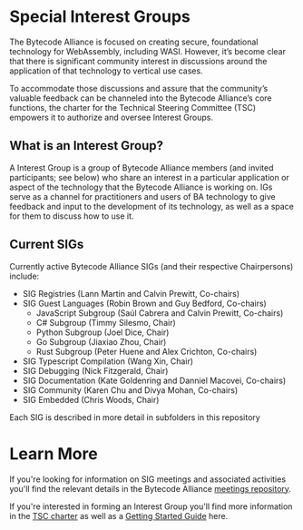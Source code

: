 # Special Interest Groups

The Bytecode Alliance is focused on creating secure, foundational technology for WebAssembly, including WASI. However, it’s become clear that there is significant community interest in discussions around the application of that technology to vertical use cases.

To accommodate those discussions and assure that the community’s valuable feedback can be channeled into the Bytecode Alliance’s core functions, the charter for the Technical Steering Committee (TSC) empowers it to authorize and oversee Interest Groups.

## What is an Interest Group?

A Interest Group is a group of Bytecode Alliance members (and invited participants; see below) who share an interest in a particular application or aspect of the technology that the Bytecode Alliance is working on. IGs serve as a channel for practitioners and users of BA technology to give feedback and input to the development of its technology, as well as a space for them to discuss how to use it.

## Current SIGs

Currently active Bytecode Alliance SIGs (and their respective Chairpersons) include:
* SIG Registries (Lann Martin and Calvin Prewitt, Co-chairs)
* SIG Guest Languages (Robin Brown and Guy Bedford, Co-chairs)
  * JavaScript Subgroup  (Saúl Cabrera and Calvin Prewitt, Co-chairs)
  * C# Subgroup (Timmy Silesmo, Chair)
  * Python Subgroup (Joel Dice, Chair)
  * Go Subgroup (Jiaxiao Zhou, Chair)
  * Rust Subgroup (Peter Huene and Alex Crichton, Co-chairs)
* SIG Typescript Compilation (Wang Xin, Chair)
* SIG Debugging (Nick Fitzgerald, Chair)
* SIG Documentation (Kate Goldenring and Danniel Macovei, Co-chairs)
* SIG Community (Karen Chu and Divya Mohan, Co-chairs)
* SIG Embedded (Chris Woods, Chair)

Each SIG is described in more detail in subfolders in this repository

# Learn More

If you're looking for information on SIG meetings and associated activities you'll find the relevant details in the Bytecode Alliance [meetings repository](https://github.com/bytecodealliance/meetings).

If you're interested in forming an Interest Group you'll find more information in the [TSC charter](https://github.com/bytecodealliance/governance/blob/main/TSC/charter.md) as well as a [Getting Started Guide](https://github.com/bytecodealliance/governance/blob/main/SIGs/getting-started-guide.md) here.
